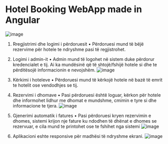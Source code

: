 # Hotel Booking WebApp made in Angular 

![image](https://github.com/MarioMuco/Angular_Hotel_Booking/assets/45602326/c4be32a4-5a04-4ca4-af40-7bb016a87093)

1. Rregjistrimi dhe logimi i përdoruesit
• Përdoruesi mund të bëjë rezervime për hotele te ndryshme pasi të regjistrohet.
2. Logimi i admin-it
• Admin mund të logohet në sistem duke përdorur kredencialet e tij. Ai ka mundësinë që të shtojë/fshijë hotele si dhe te përditësojë informacionin e nevojshëm.
![image](https://github.com/MarioMuco/Angular_Hotel_Booking/assets/45602326/76df762f-139b-4784-bb1c-2612d3a84eee)

4. Kërkimi i hoteleve
• Përdoruesi mund të kërkojë hotele në bazë të emrit te hotelit ose vendodhjes se tij.
5. Rezervimi i dhomave
• Pasi përdoruesi është loguar, kërkon për hotele dhe informohet lidhur me dhomat e mundshme, cmimin e tyre si dhe informacione te tjera.
![image](https://github.com/MarioMuco/Angular_Hotel_Booking/assets/45602326/faa24ac0-5e53-4ac5-8f48-90e82e14d159)

6. Gjenerimi automatik i fatures
• Pasi përdoruesi kryen rezervimin e dhomes, sistemi krijon nje fature ku ndodhen të dhënat e dhomes se rezervuar, e cila mund te printohet ose te fshihet nga sistemi
![image](https://github.com/MarioMuco/Angular_Hotel_Booking/assets/45602326/b458aec4-90b9-4d74-80db-e611a10dbf13)

7. Aplikacioni eshte responsive për madhësi të ndryshme ekrani.
![image](https://github.com/MarioMuco/Angular_Hotel_Booking/assets/45602326/9fdfcbdd-82b8-4651-8856-3191985a0276)

